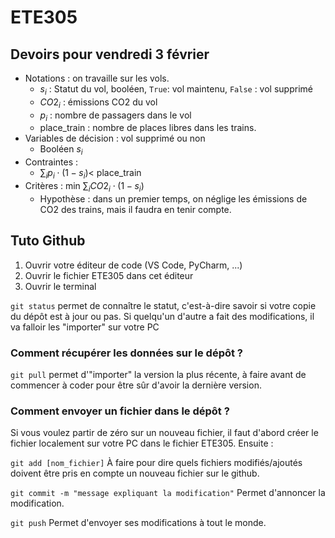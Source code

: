 # ETE305

## Devoirs pour vendredi 3 février

- Notations : on travaille sur les vols. 
    - $s_i$ : Statut du vol, booléen, `True`: vol maintenu, `False` : vol supprimé
    - $CO2_i$ : émissions CO2 du vol
    - $p_i$ : nombre de passagers dans le vol
    - place_train : nombre de places libres dans les trains.
- Variables de décision : vol supprimé ou non
    - Booléen $s_i$
- Contraintes :
    - $\sum_i p_i \cdot(1-s_i) <$ place_train
- Critères : min $\sum_i CO2_i \cdot (1-s_i)$
    - Hypothèse : dans un premier temps, on néglige les émissions de CO2 des trains, mais il faudra en tenir compte.

## Tuto Github

1. Ouvrir votre éditeur de code (VS Code, PyCharm, ...)
2. Ouvrir le fichier ETE305 dans cet éditeur
3. Ouvrir le terminal

`git status` permet de connaître le statut, c'est-à-dire savoir si votre copie du dépôt est à jour ou pas. Si quelqu'un d'autre a fait des modifications, il va falloir les "importer" sur votre PC

### Comment récupérer les données sur le dépôt ?

`git pull` permet d'"importer" la version la plus récente, à faire avant de commencer à coder pour être sûr d'avoir la dernière version.

### Comment envoyer un fichier dans le dépôt ?

Si vous voulez partir de zéro sur un nouveau fichier, il faut d'abord créer le fichier localement sur votre PC dans le fichier ETE305. Ensuite : 

`git add [nom_fichier]` À faire pour dire quels fichiers modifiés/ajoutés doivent être pris en compte un nouveau fichier sur le github.

`git commit -m "message expliquant la modification"` Permet d'annoncer la modification.

`git push` Permet d'envoyer ses modifications à tout le monde.